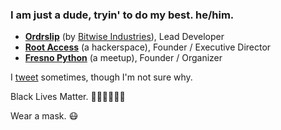 ### I am just a dude, tryin' to do my best. he/him.

- **[Ordrslip](http://ordrslip.com)** (by [Bitwise Industries](http://bitwiseindustries.com)), Lead Developer
- **[Root Access](http://rootaccess.org)** (a hackerspace), Founder / Executive Director
- **[Fresno Python](http://fresnopython.com/)** (a meetup), Founder / Organizer

I [tweet](https://twitter.com/dmpayton) sometimes, though I'm not sure why.

Black Lives Matter. ✊🏽✊🏾✊🏿

Wear a mask. 😷

<!--
**dmpayton/dmpayton** is a ✨ _special_ ✨ repository because its `README.md` (this file) appears on your GitHub profile.

Here are some ideas to get you started:

- 🔭 I’m currently working on ...
- 🌱 I’m currently learning ...
- 👯 I’m looking to collaborate on ...
- 🤔 I’m looking for help with ...
- 💬 Ask me about ...
- 📫 How to reach me: ...
- 😄 Pronouns: ...
- ⚡ Fun fact: ...
-->
